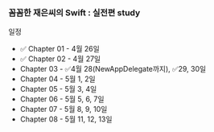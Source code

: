 ### 꼼꼼한 재은씨의 Swift : 실전편 study

일정

- ✅ Chapter 01 - 4월 26일
- ✅ Chapter 02 - 4월 27일
- Chapter 03 - ✅4월 28(NewAppDelegate까지), ✅29, 30일
- Chapter 04 - 5월 1, 2일
- Chapter 05 - 5월 3, 4일
- Chapter 06 - 5월 5, 6, 7일
- Chapter 07 - 5월 8, 9, 10일
- Chapter 08 - 5월 11, 12, 13일
